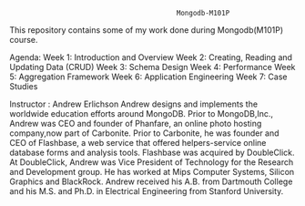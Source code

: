                                              Mongodb-M101P

This repository contains some of my work done during Mongodb(M101P) course.

Agenda:
       Week 1: Introduction and Overview
       Week 2: Creating, Reading and Updating Data (CRUD)
       Week 3: Schema Design
       Week 4: Performance
       Week 5: Aggregation Framework
       Week 6: Application Engineering
       Week 7: Case Studies



Instructor : Andrew Erlichson
Andrew designs and implements the worldwide education efforts around MongoDB. Prior to MongoDB,Inc.,
Andrew was CEO and founder of Phanfare, an online photo hosting company,now part of Carbonite. Prior 
to Carbonite, he was founder and CEO of Flashbase, a web service that offered helpers-service online 
database forms and analysis tools. Flashbase was acquired by DoubleClick. At DoubleClick, Andrew was
Vice President of Technology for the Research and Development group. He has worked at Mips Computer 
Systems, Silicon Graphics and BlackRock. Andrew received his A.B. from Dartmouth College and his M.S. 
and Ph.D. in Electrical Engineering from Stanford University.

 
